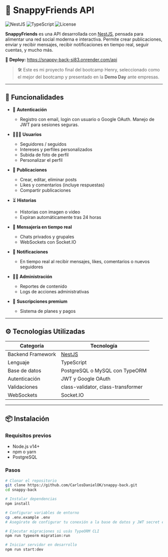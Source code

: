 # 📸 SnappyFriends API

![NestJS](https://img.shields.io/badge/NestJS-v9.0.0-red)
![TypeScript](https://img.shields.io/badge/TypeScript-v4.9-blue)
![License](https://img.shields.io/badge/License-MIT-green)

**SnappyFriends** es una API desarrollada con [NestJS](https://nestjs.com), pensada para alimentar una red social moderna e interactiva. Permite crear publicaciones, enviar y recibir mensajes, recibir notificaciones en tiempo real, seguir cuentas, y mucho más.

🔗 **Deploy:** https://snappy-back-si83.onrender.com/api

> 🛠 Este es mi proyecto final del bootcamp Henry, seleccionado como el mejor del bootcamp y presentado en la **Demo Day** ante empresas.

---

## 🌟 Funcionalidades

- 🔐 **Autenticación**
  - Registro con email, login con usuario o Google OAuth. Manejo de JWT para sesiones seguras.

- 🧑‍🤝‍🧑 **Usuarios**
  - Seguidores / seguidos
  - Intereses y perfiles personalizados
  - Subida de foto de perfil
  - Personalizar el perfil

- 📝 **Publicaciones**
  - Crear, editar, eliminar posts
  - Likes y comentarios (incluye respuestas)
  - Compartir publicaciones

- ⏳ **Historias**
  - Historias con imagen o video
  - Expiran automáticamente tras 24 horas

- 💬 **Mensajería en tiempo real**
  - Chats privados y grupales
  - WebSockets con Socket.IO

- 🔔 **Notificaciones**
  - En tiempo real al recibir mensajes, likes, comentarios o nuevos seguidores

- 🧑‍⚖️ **Administración**
  - Reportes de contenido
  - Logs de acciones administrativas

- 💎 **Suscripciones premium**
  - Sistema de planes y pagos

---

## ⚙️ Tecnologías Utilizadas

| Categoría          | Tecnología                |
|--------------------|---------------------------|
| Backend Framework  | [NestJS](https://nestjs.com) |
| Lenguaje           | TypeScript                |
| Base de datos      | PostgreSQL o MySQL con TypeORM |
| Autenticación      | JWT y Google OAuth        |
| Validaciones       | class-validator, class-transformer |
| WebSockets         | Socket.IO                 |

---

## 📦 Instalación

### Requisitos previos
- Node.js v14+
- npm o yarn
- PostgreSQL

### Pasos

```bash
# Clonar el repositorio
git clone https://github.com/CarlosDanielOK/snappy-back.git
cd snappy-back

# Instalar dependencias
npm install

# Configurar variables de entorno
cp .env.example .env
# Asegúrate de configurar tu conexión a la base de datos y JWT secret en el .env

# Ejecutar migraciones si usás TypeORM CLI
npm run typeorm migration:run

# Iniciar servidor en desarrollo
npm run start:dev
